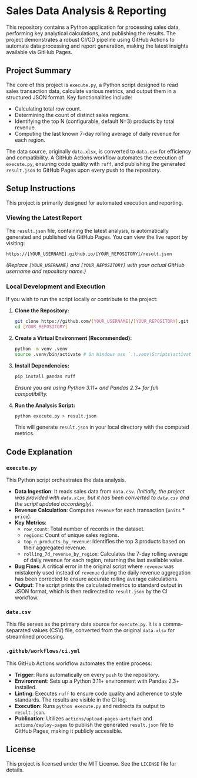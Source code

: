 # Sales Data Analysis & Reporting

This repository contains a Python application for processing sales data, performing key analytical calculations, and publishing the results. The project demonstrates a robust CI/CD pipeline using GitHub Actions to automate data processing and report generation, making the latest insights available via GitHub Pages.

## Project Summary

The core of this project is `execute.py`, a Python script designed to read sales transaction data, calculate various metrics, and output them in a structured JSON format. Key functionalities include:

*   Calculating total row count.
*   Determining the count of distinct sales regions.
*   Identifying the top N (configurable, default N=3) products by total revenue.
*   Computing the last known 7-day rolling average of daily revenue for each region.

The data source, originally `data.xlsx`, is converted to `data.csv` for efficiency and compatibility. A GitHub Actions workflow automates the execution of `execute.py`, ensuring code quality with `ruff`, and publishing the generated `result.json` to GitHub Pages upon every push to the repository.

## Setup Instructions

This project is primarily designed for automated execution and reporting.

### Viewing the Latest Report

The `result.json` file, containing the latest analysis, is automatically generated and published via GitHub Pages. You can view the live report by visiting:

`https://[YOUR_USERNAME].github.io/[YOUR_REPOSITORY]/result.json`

*(Replace `[YOUR_USERNAME]` and `[YOUR_REPOSITORY]` with your actual GitHub username and repository name.)*

### Local Development and Execution

If you wish to run the script locally or contribute to the project:

1.  **Clone the Repository:**
    ```bash
    git clone https://github.com/[YOUR_USERNAME]/[YOUR_REPOSITORY].git
    cd [YOUR_REPOSITORY]
    ```

2.  **Create a Virtual Environment (Recommended):**
    ```bash
    python -m venv .venv
    source .venv/bin/activate # On Windows use `.\.venv\Scripts\activate`
    ```

3.  **Install Dependencies:**
    ```bash
    pip install pandas ruff
    ```
    *Ensure you are using Python 3.11+ and Pandas 2.3+ for full compatibility.*

4.  **Run the Analysis Script:**
    ```bash
    python execute.py > result.json
    ```
    This will generate `result.json` in your local directory with the computed metrics.

## Code Explanation

### `execute.py`

This Python script orchestrates the data analysis.

*   **Data Ingestion**: It reads sales data from `data.csv`. *(Initially, the project was provided with `data.xlsx`, but it has been converted to `data.csv` and the script updated accordingly).*
*   **Revenue Calculation**: Computes `revenue` for each transaction (`units` * `price`).
*   **Key Metrics**:
    *   `row_count`: Total number of records in the dataset.
    *   `regions`: Count of unique sales regions.
    *   `top_n_products_by_revenue`: Identifies the top 3 products based on their aggregated revenue.
    *   `rolling_7d_revenue_by_region`: Calculates the 7-day rolling average of daily revenue for each region, returning the last available value.
*   **Bug Fixes**: A critical error in the original script where `revenew` was mistakenly used instead of `revenue` during the daily revenue aggregation has been corrected to ensure accurate rolling average calculations.
*   **Output**: The script prints the calculated metrics to standard output in JSON format, which is then redirected to `result.json` by the CI workflow.

### `data.csv`

This file serves as the primary data source for `execute.py`. It is a comma-separated values (CSV) file, converted from the original `data.xlsx` for streamlined processing.

### `.github/workflows/ci.yml`

This GitHub Actions workflow automates the entire process:

*   **Trigger**: Runs automatically on every `push` to the repository.
*   **Environment**: Sets up a Python 3.11+ environment with Pandas 2.3+ installed.
*   **Linting**: Executes `ruff` to ensure code quality and adherence to style standards. The results are visible in the CI log.
*   **Execution**: Runs `python execute.py` and redirects its output to `result.json`.
*   **Publication**: Utilizes `actions/upload-pages-artifact` and `actions/deploy-pages` to publish the generated `result.json` file to GitHub Pages, making it publicly accessible.

## License

This project is licensed under the MIT License. See the `LICENSE` file for details.